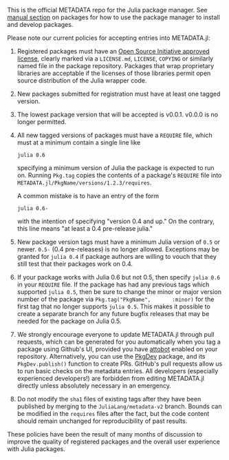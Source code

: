 This is the official METADATA repo for the Julia package manager. See [manual section](http://docs.julialang.org/en/latest/manual/packages) on packages for how to use the package manager to install and develop packages.


Please note our current policies for accepting entries into METADATA.jl:

1. Registered packages must have an [Open Source Initiative approved license](http://opensource.org/licenses), clearly marked via a `LICENSE.md`, `LICENSE`, `COPYING` or similarly named file in the package repository. Packages that wrap proprietary libraries are acceptable if the licenses of those libraries permit open source distribution of the Julia wrapper code.
2. New packages submitted for registration must have at least one tagged version.
3. The lowest package version that will be accepted is v0.0.1. v0.0.0 is no longer permitted.
4. All new tagged versions of packages must have a `REQUIRE` file, which must at a minimum contain a single line like
   ```
   julia 0.6
   ```
   specifying a minimum version of Julia the package is expected to run on. Running `Pkg.tag` copies the contents of a package's `REQUIRE` file into `METADATA.jl/PkgName/versions/1.2.3/requires`.

   A common mistake is to have an entry of the form
   ```
   julia 0.6-
   ```
   with the intention of specifying "version 0.4 and up." On the contrary, this line means "at least a 0.4 pre-release julia."
5. New package version tags must have a minimum Julia version of `0.5` or newer. `0.5-` (0.4 pre-releases) is no longer allowed.
   Exceptions may be granted for `julia 0.4` if package authors are willing to vouch that they still test that their packages work on 0.4.
6. If your package works with Julia 0.6 but not 0.5, then specify `julia 0.6` in your `REQUIRE` file. If the package has had any previous   tags which supported `julia 0.5`, then be sure to change the minor or major version number of the package via `Pkg.tag("PkgName",       :minor)` for the first tag that no longer supports `julia 0.5`. This makes it possible to create a separate branch for any future bugfix releases that may be needed for the package on Julia 0.5.
7. We strongly encourage everyone to update METADATA.jl through pull requests, which can be generated for you automatically when you tag a package using Github's UI, provided you have [attobot](https://github.com/integration/attobot) enabled on your repository. Alternatively, you can use the [PkgDev](https://github.com/JuliaLang/PkgDev.jl) package, and its `PkgDev.publish()` function to create PRs. GitHub's pull requests allow us to run basic checks on the metadata entries. All developers (especially experienced developers!) are forbidden from editing METADATA.jl directly unless absolutely necessary in an emergency.
8. Do not modify the `sha1` files of existing tags after they have been published by merging to the `JuliaLang/metadata-v2` branch. Bounds can be modified in the `requires` files after the fact, but the code content should remain unchanged for reproducibility of past results.

These policies have been the result of many months of discussion to improve the quality of registered packages and the overall user experience with Julia packages.
